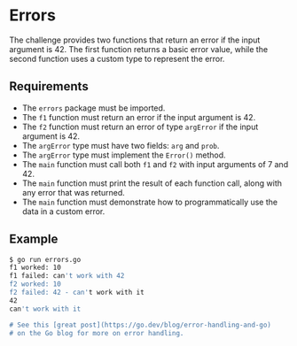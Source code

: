 # Errors

The challenge provides two functions that return an error if the input argument is 42. The first function returns a basic error value, while the second function uses a custom type to represent the error.

## Requirements

- The `errors` package must be imported.
- The `f1` function must return an error if the input argument is 42.
- The `f2` function must return an error of type `argError` if the input argument is 42.
- The `argError` type must have two fields: `arg` and `prob`.
- The `argError` type must implement the `Error()` method.
- The `main` function must call both `f1` and `f2` with input arguments of 7 and 42.
- The `main` function must print the result of each function call, along with any error that was returned.
- The `main` function must demonstrate how to programmatically use the data in a custom error.

## Example

```sh
$ go run errors.go
f1 worked: 10
f1 failed: can't work with 42
f2 worked: 10
f2 failed: 42 - can't work with it
42
can't work with it

# See this [great post](https://go.dev/blog/error-handling-and-go)
# on the Go blog for more on error handling.

```
